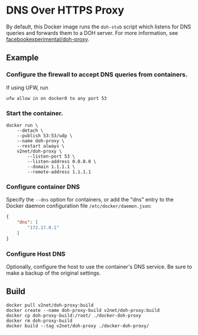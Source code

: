 # DNS Over HTTPS Proxy
By default, this Docker image runs the `doh-stub` script which listens for DNS queries and forwards them to a DOH server.
For more information, see [facebookexperimental/doh-proxy](https://github.com/facebookexperimental/doh-proxy).

## Example

### Configure the firewall to accept DNS queries from containers.

If using UFW, run
```
ufw allow in on docker0 to any port 53
```

### Start the container.

```
docker run \
    --detach \
    --publish 53:53/udp \
    --name doh-proxy \
    --restart always \
    v2net/doh-proxy \
        --listen-port 53 \
        --listen-address 0.0.0.0 \
        --domain 1.1.1.1 \
        --remote-address 1.1.1.1
```

### Configure container DNS
Specify the `--dns` option for containers,
or add the "dns" entry to the Docker daemon configuration file `/etc/docker/daemon.json`:
```JSON
{
    "dns": [
        "172.17.0.1"
    ]
}
```

### Configure Host DNS
Optionally, configure the host to use the container's DNS service. Be sure to make a backup of the original settings.

## Build
```
docker pull v2net/doh-proxy:build
docker create --name doh-proxy-build v2net/doh-proxy:build
docker cp doh-proxy-build:/root/ ./docker-doh-proxy
docker rm doh-proxy-build
docker build --tag v2net/doh-proxy ./docker-doh-proxy/
```
